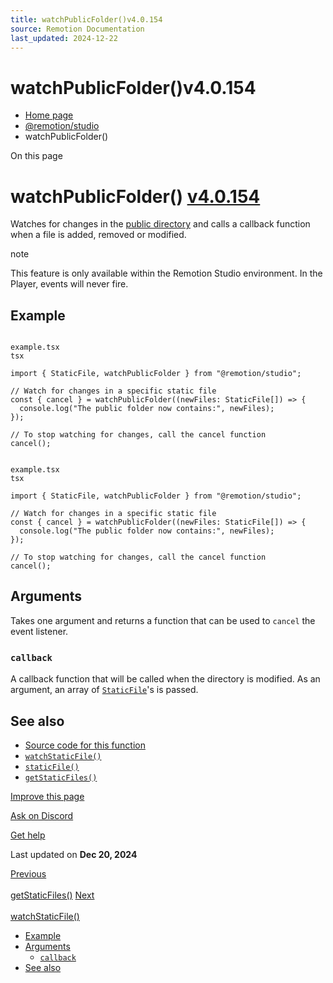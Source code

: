 ```yaml
---
title: watchPublicFolder()v4.0.154
source: Remotion Documentation
last_updated: 2024-12-22
---
```


# watchPublicFolder()v4.0.154

- [Home page](/)
- [@remotion/studio](/docs/studio/api)
- watchPublicFolder()

On this page

# watchPublicFolder() [v4.0.154](https://github.com/remotion-dev/remotion/releases/v4.0.154)

Watches for changes in the [public directory](/docs/terminology/public-dir) and calls a callback function when a file is added, removed or modified.

note

This feature is only available within the Remotion Studio environment. In the Player, events will never fire.

## Example [​](\#example "Direct link to Example")

```

example.tsx
tsx

import { StaticFile, watchPublicFolder } from "@remotion/studio";

// Watch for changes in a specific static file
const { cancel } = watchPublicFolder((newFiles: StaticFile[]) => {
  console.log("The public folder now contains:", newFiles);
});

// To stop watching for changes, call the cancel function
cancel();
```

```

example.tsx
tsx

import { StaticFile, watchPublicFolder } from "@remotion/studio";

// Watch for changes in a specific static file
const { cancel } = watchPublicFolder((newFiles: StaticFile[]) => {
  console.log("The public folder now contains:", newFiles);
});

// To stop watching for changes, call the cancel function
cancel();
```

## Arguments [​](\#arguments "Direct link to Arguments")

Takes one argument and returns a function that can be used to `cancel` the event listener.

### `callback` [​](\#callback "Direct link to callback")

A callback function that will be called when the directory is modified. As an argument, an array of [`StaticFile`](/docs/getstaticfiles#api)'s is passed.

## See also [​](\#see-also "Direct link to See also")

- [Source code for this function](https://github.com/remotion-dev/remotion/blob/main/packages/studio/src/api/watch-public-folder.ts)
- [`watchStaticFile()`](/docs/studio/watch-static-file)
- [`staticFile()`](/docs/staticfile)
- [`getStaticFiles()`](/docs/studio/get-static-files)

[Improve this page](https://github.com/remotion-dev/remotion/edit/main/packages/docs/docs/studio/watch-public-folder.mdx)

[Ask on Discord](https://remotion.dev/discord)

[Get help](/docs/get-help)

Last updated on **Dec 20, 2024**

[Previous\
\
getStaticFiles()](/docs/studio/get-static-files) [Next\
\
watchStaticFile()](/docs/studio/watch-static-file)

- [Example](#example)
- [Arguments](#arguments)
  - [`callback`](#callback)
- [See also](#see-also)
